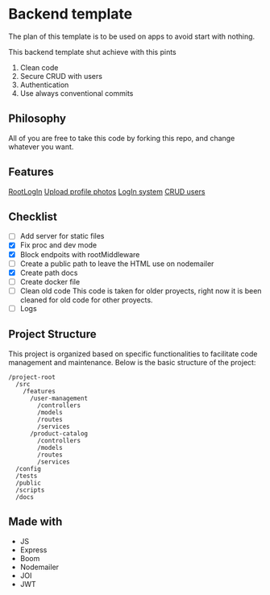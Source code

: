 # Backend template

The plan of this template is to be used on apps to avoid start with nothing.

This backend template shut achieve with this pints

1. Clean code
2. Secure CRUD with users
3. Authentication
4. Use always conventional commits

## Philosophy

All of you are free to take this code by forking this repo, and change whatever you want.

## Features

[RootLogIn](/middlewares/root.handler.js)
[Upload profile photos](/services/auth.service.js)
[LogIn system](/middlewares/auth.handler.js)
[CRUD users](/services/user.service.js)

## Checklist

* [ ] Add server for static files
* [X] Fix proc and dev mode
* [X] Block endpoits with rootMiddleware
* [ ] Create a public path to leave the HTML use on nodemailer
* [X] Create path docs
* [ ] Create docker file
* [ ] Clean old code
  This code is taken for older proyects, right now it is been cleaned for old code for other proyects.
* [ ] Logs

## Project Structure
This project is organized based on specific functionalities to facilitate code management and maintenance. Below is the basic structure of the project:


```
/project-root
  /src
    /features
      /user-management
        /controllers
        /models
        /routes
        /services
      /product-catalog
        /controllers
        /models
        /routes
        /services
  /config
  /tests
  /public
  /scripts
  /docs
```

## Made with

* JS
* Express
* Boom
* Nodemailer
* JOI
* JWT
